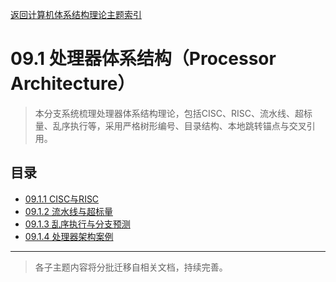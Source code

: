 [返回计算机体系结构理论主题索引](../README.md)

# 09.1 处理器体系结构（Processor Architecture）

> 本分支系统梳理处理器体系结构理论，包括CISC、RISC、流水线、超标量、乱序执行等，采用严格树形编号、目录结构、本地跳转锚点与交叉引用。

## 目录

- [09.1.1 CISC与RISC](./09.1.1_CISC_and_RISC.md)
- [09.1.2 流水线与超标量](./09.1.2_Pipeline_and_Superscalar.md)
- [09.1.3 乱序执行与分支预测](./09.1.3_Out_of_Order_and_Branch_Prediction.md)
- [09.1.4 处理器架构案例](./09.1.4_Processor_Architecture_Cases.md)

---

> 各子主题内容将分批迁移自相关文档，持续完善。
